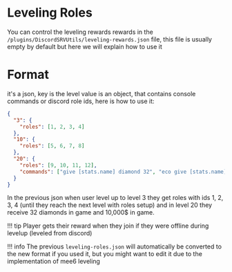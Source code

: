 # Leveling Roles

You can control the leveling rewards rewards in the `/plugins/DiscordSRVUtils/leveling-rewards.json` file, this file is usually empty by default but 
here we will explain how to use it

# Format
it's a json, key is the level value is an object, that contains console commands or discord role ids, here is how to use it:

```json
{
  "3": {
    "roles": [1, 2, 3, 4]
  },
  "10": {
    "roles": [5, 6, 7, 8]
  },
  "20": {
    "roles": [9, 10, 11, 12],
    "commands": ["give [stats.name] diamond 32", "eco give [stats.name] 10000"]
  }
}
```

In the previous json when user level up to level 3 they get roles with ids 1, 2, 3, 4 (until they reach the next level with roles setup) and in level 20 they receive 32 diamonds in game and 10,000$ in game.

!!! tip
    Player gets their reward when they join if they were offline during levelup (leveled from discord)

!!! info
    The previous `leveling-roles.json` will automatically be converted to the new format if you used it, but you might want to edit it due to the implementation of mee6 leveling

